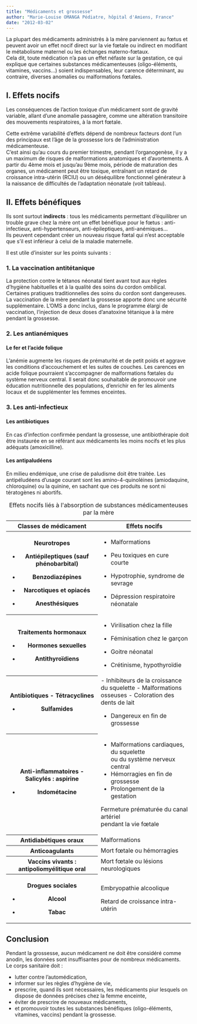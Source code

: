 ```yaml
---
title: "Médicaments et grossesse"
author: "Marie-Louise OMANGA Pédiatre, hôpital d'Amiens, France"
date: "2012-03-02"
---
```


<div class="teaser"><p>La plupart des médicaments administrés à la mère parviennent au fœtus et peuvent avoir un effet nocif direct sur la vie fœtale ou indirect en modifiant le métabolisme maternel ou les échanges materno-fœtaux.<br />
Cela dit, toute médication n’a pas un effet néfaste sur la gestation, ce qui explique que certaines substances médicamenteuses (oligo-éléments, vitamines, vaccins…) soient indispensables, leur carence déterminant, au contraire, diverses anomalies ou malformations fœtales.</p></div>

## I. Effets nocifs

Les conséquences de l’action toxique d’un médicament sont de gravité variable, allant d’une anomalie passagère, comme une altération transitoire des mouvements respiratoires, à la mort fœtale.

Cette extrême variabilité d’effets dépend de nombreux facteurs dont l’un des principaux est l’âge de la grossesse lors de l’administration médicamenteuse.  
C’est ainsi qu’au cours du premier trimestre, pendant l’organogenèse, il y a un maximum de risques de malformations anatomiques et d’avortements. A partir du 4ème mois et jusqu’au 9ème mois, période de maturation des organes, un médicament peut être toxique, entraînant un retard de croissance intra-utérin (RCIU) ou un déséquilibre fonctionnel générateur à la naissance de difficultés de l’adaptation néonatale (voit tableau).

## II. Effets bénéfiques

Ils sont surtout **indirects** : tous les médicaments permettant d’équilibrer un trouble grave chez la mère ont un effet bénéfique pour le fœtus : anti-infectieux, anti-hypertenseurs, anti-épileptiques, anti-anémiques…  
Ils peuvent cependant créer un nouveau risque fœtal qui n’est acceptable que s’il est inférieur à celui de la maladie maternelle.

Il est utile d’insister sur les points suivants :

### 1. La vaccination antitétanique

La protection contre le tétanos néonatal tient avant tout aux règles d’hygiène habituelles et à la qualité des soins du cordon ombilical. Certaines pratiques traditionnelles des soins du cordon sont dangereuses. La vaccination de la mère pendant la grossesse apporte donc une sécurité supplémentaire. L’OMS a donc inclus, dans le programme élargi de vaccination, l’injection de deux doses d’anatoxine tétanique à la mère pendant la grossesse.

### 2. Les antianémiques

#### Le fer et l’acide folique

L’anémie augmente les risques de prématurité et de petit poids et aggrave les conditions d’accouchement et les suites de couches. Les carences en acide folique pourraient s’accompagner de malformations fœtales du système nerveux central. Il serait donc souhaitable de promouvoir une éducation nutritionnelle des populations, d’enrichir en fer les aliments locaux et de supplémenter les femmes enceintes.

### 3. Les anti-infectieux

#### Les antibiotiques

En cas d’infection confirmée pendant la grossesse, une antibiothérapie doit être instaurée en se référant aux médicaments les moins nocifs et les plus adéquats (amoxicilline).

#### Les antipaludéens

En milieu endémique, une crise de paludisme doit être traitée. Les antipéludéens d’usage courant sont les amino-4-quinoléines (amiodaquine, chloroquine) ou la quinine, en sachant que ces produits ne sont ni tératogènes ni abortifs.

<table>
<caption>Effets nocifs liés à l'absorption de substances médicamenteuses par la mère</caption>

<thead>

<tr>

<th scope="row" style="width: 248px; ">Classes de médicament</th>

<th scope="col" style="width: 259px; ">Effets nocifs</th>

</tr>

</thead>

<tbody>

<tr>

<th scope="row" style="width: 253px; ">

Neurotropes

- Antiépileptiques (sauf phénobarbital)

- Benzodiazépines

- Narcotiques et opiacés

- Anesthésiques

</th>

<td class="rteleft" style="width: 264px; ">

- Malformations

- Peu toxiques en cure courte

- Hypotrophie, syndrome de sevrage

- Dépression respiratoire néonatale

</td>

</tr>

<tr>

<th class="rteleft" scope="row" style="width: 253px; ">

Traitements hormonaux

- Hormones sexuelles

- Antithyroïdiens

</th>

<td class="rteleft" style="width: 264px; ">

- Virilisation chez la fille

- Féminisation chez le garçon

- Goitre néonatal

- Crétinisme, hypothyroïdie

</td>

</tr>

<tr>

<th class="rteleft" scope="row" style="width: 253px; ">Antibiotiques  
- Tétracyclines  

- Sulfamides</th>

<td class="rteleft" style="width: 264px; ">  
- Inhibiteurs de la croissance du squelette  
- Malformations osseuses  
- Coloration des dents de lait  

- Dangereux en fin de grossesse

</td>

</tr>

<tr>

<th class="rteleft" scope="row" style="width: 253px; ">Anti-inflammatoires  
- Salicylés : aspirine

- Indométacine

</th>

<td class="rteleft" style="width: 264px; ">

- Malformations cardiaques, du squelette  
  ou du système nerveux central
- Hémorragies en fin de grossesse
- Prolongement de la gestation

Fermeture prématurée du canal artériel  
pendant la vie fœtale

</td>

</tr>

<tr>

<th class="rteleft" scope="row" style="width: 253px; ">Antidiabétiques oraux</th>

<td class="rteleft" style="width: 264px; ">Malformations</td>

</tr>

<tr>

<th class="rteleft" scope="row" style="width: 253px; ">Anticoagulants</th>

<td class="rteleft" style="width: 264px; ">Mort fœtale ou hémorragies</td>

</tr>

<tr>

<th class="rteleft" scope="row" style="width: 253px; ">Vaccins vivants : antipoliomyélitique oral</th>

<td class="rteleft" style="width: 264px; ">Mort fœtale ou lésions neurologiques</td>

</tr>

<tr>

<th class="rteleft" scope="row" style="width: 253px; ">

Drogues sociales

- Alcool

- Tabac

</th>

<td class="rteleft" style="width: 264px; ">

Embryopathie alcoolique

Retard de croissance intra-utérin

</td>

</tr>

</tbody>

</table>

## Conclusion

Pendant la grossesse, aucun médicament ne doit être considéré comme anodin, les données sont insuffisantes pour de nombreux médicaments.  
Le corps sanitaire doit :

- lutter contre l’automédication,
- informer sur les règles d’hygiène de vie,
- prescrire, quand ils sont nécessaires, les médicaments piur lesquels on dispose de données précises chez la femme enceinte,
- éviter de prescrire de nouveaux médicaments,
- et promouvoir toutes les substances bénéfiques (oligo-éléments, vitamines, vaccins) pendant la grossesse.
